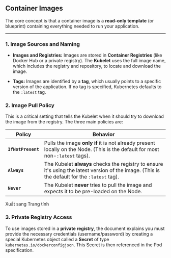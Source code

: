 ## Container Images

The core concept is that a container image is a **read-only template** (or blueprint) containing everything needed to run your application.

---

### 1. Image Sources and Naming

- **Images and Registries:** Images are stored in **Container Registries** (like Docker Hub or a private registry). The **Kubelet** uses the full image name, which includes the registry and repository, to locate and download the image.
    
- **Tags:** Images are identified by a **tag**, which usually points to a specific version of the application. If no tag is specified, Kubernetes defaults to the `:latest` tag.
    

### 2. Image Pull Policy

This is a critical setting that tells the Kubelet when it should try to download the image from the registry. The three main policies are:

|Policy|Behavior|
|---|---|
|**`IfNotPresent`**|Pulls the image **only if** it is not already present locally on the Node. (This is the default for most non-`:latest` tags).|
|**`Always`**|The Kubelet **always** checks the registry to ensure it's using the latest version of the image. (This is the default for the `:latest` tag).|
|**`Never`**|The Kubelet **never** tries to pull the image and expects it to be pre-loaded on the Node.|

Xuất sang Trang tính

### 3. Private Registry Access

To use images stored in a **private registry**, the document explains you must provide the necessary credentials (username/password) by creating a special Kubernetes object called a **Secret** of type `kubernetes.io/dockerconfigjson`. This Secret is then referenced in the Pod specification.